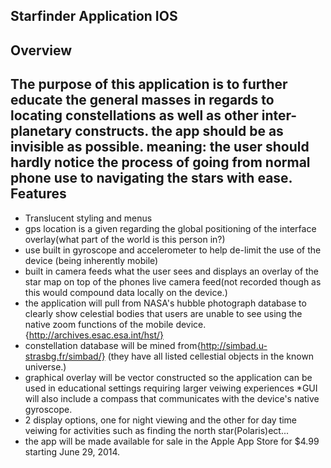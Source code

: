 Starfinder Application IOS
---------------------------
Overview
--------
The purpose of this application is to further educate the general masses in regards to locating constellations as well as other inter-planetary constructs. the app should be as invisible as possible. meaning: the user should hardly notice the process of going from normal phone use to navigating the stars with ease.
Features
--------
* Translucent styling and menus
* gps location is a given regarding the global positioning of the interface overlay(what part of the world is this person in?)
* use  built in gyroscope and accelerometer to help de-limit the use of the device (being inherently mobile)
* built in camera feeds what the user sees and displays an overlay of the star map on top of the phones live camera feed(not recorded though as this would compound data locally on the device.)
* the application will pull from NASA's hubble photograph database to clearly show celestial bodies that users are unable to see using the native zoom functions of the mobile device.{http://archives.esac.esa.int/hst/}
* constellation database will be mined from{http://simbad.u-strasbg.fr/simbad/} (they have all listed cellestial objects in the known universe.)
* graphical overlay will be vector constructed so the application can be used in educational settings requiring larger veiwing experiences
*GUI will also include a compass that communicates with the device's native gyroscope.
* 2 display options, one for night viewing and the other for day time veiwing for activities such as finding the north star(Polaris)ect...
* the app will be made available for sale  in the Apple App Store for $4.99 starting June 29, 2014.